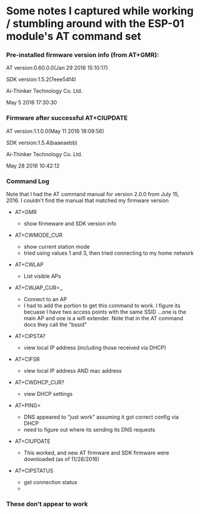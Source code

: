 # Some notes I captured while working / stumbling around with the ESP-01 module's AT command set

### Pre-installed firmware version info (from AT+GMR):

  AT version:0.60.0.0(Jan 29 2016 15:10:17)

  SDK version:1.5.2(7eee54f4)

  Ai-Thinker Technology Co. Ltd.

  May  5 2016 17:30:30

### Firmware after successful AT+CIUPDATE

  AT version:1.1.0.0(May 11 2016 18:09:56)

  SDK version:1.5.4(baaeaebb)

  Ai-Thinker Technology Co. Ltd.

  May 28 2016 10:42:12


### Command Log
Note that I had the AT command manual for version 2.0.0 from July 15, 2016. I couldn't
find the manual that matched my firmware version

  * AT+GMR
    * show firmeware and SDK version info

  * AT+CWMODE_CUR
    * show current station mode
    * tried using values 1 and 3, then tried connecting to my home network
    
  * AT+CWLAP
    * List visible APs

  * AT+CWJAP_CUR=<ssid>,<pwd>,<mac>
    * Connect to an AP
    * I had to add the <mac> portion to get this command to work. I figure its
    becuase I have two access points with the same SSID ...one is the main AP and
    one is a wifi extender. Note that in the AT command docs they call the <mac> "bssid"

  * AT+CIPSTA?
    * view local IP address (including those received via DHCP)

  * AT+CIFSR
    * view local IP address AND mac address
    

  * AT+CWDHCP_CUR?
    * view DHCP settings
    

  * AT+PING=<IP or DNS>
    * DNS appeared to "just work" assuming it got correct config via DHCP
    * need to figure out where its sending its DNS requests

  * AT+CIUPDATE
    * This worked, and new AT firmware and SDK firmware were downloaded (as of 11/28/2016)

  * AT+CIPSTATUS
    * get connection status
    * 

### These don't appear to work

